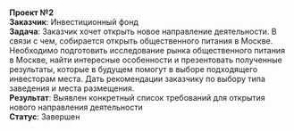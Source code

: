 <br><b>Проект №2</b>
<br> <b>Заказчик</b>: Инвестиционный фонд
<br> <b>Задача</b>: Заказчик хочет открыть новое направление деятельности. В связи с чем, собирается открыть общественного питания в Москве. Необходимо подготовить исследование рынка общественного питания в Москве, найти интересные особенности и презентовать полученные результаты, которые в будущем помогут в выборе подходящего инвесторам места. Дать рекомендации заказчику по выбору типа заведения и места размещения.
<br><b>Результат</b>: Выявлен конкретный список требований для открытия нового направления деятельности
<br><b>Статус</b>: Завершен
